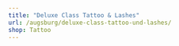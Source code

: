 ```yaml
---
title: "Deluxe Class Tattoo & Lashes"
url: /augsburg/deluxe-class-tattoo-und-lashes/
shop: Tattoo
---
```

